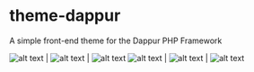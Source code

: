 # theme-dappur
A simple front-end theme for the Dappur PHP Framework

![alt text][s1] | ![alt text][s2] | ![alt text][s3]
![alt text][s4] | ![alt text][s5] | ![alt text][s6]

[s1]: https://cdn.rawgit.com/dappur/theme-dappur/16fa4805/screenshots/1.png "Home Page"
[s2]: https://cdn.rawgit.com/dappur/theme-dappur/16fa4805/screenshots/2.png "Blog Page 1"
[s3]: https://cdn.rawgit.com/dappur/theme-dappur/16fa4805/screenshots/3.png "Blog Page 2"
[s4]: https://cdn.rawgit.com/dappur/theme-dappur/16fa4805/screenshots/4.png "Contact"
[s5]: https://cdn.rawgit.com/dappur/theme-dappur/16fa4805/screenshots/5.png "Login"
[s6]: https://cdn.rawgit.com/dappur/theme-dappur/16fa4805/screenshots/6.png "Registration"
